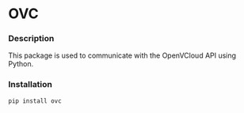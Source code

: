 # OVC

### Description

This package is used to communicate with the OpenVCloud API using Python.

### Installation

```
pip install ovc
```
